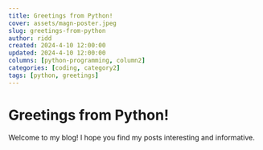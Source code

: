 ```yaml
---
title: Greetings from Python!
cover: assets/magn-poster.jpeg
slug: greetings-from-python
author: ridd
created: 2024-4-10 12:00:00
updated: 2024-4-10 12:00:00
columns: [python-programming, column2]
categories: [coding, category2]
tags: [python, greetings]
---
```


# Greetings from Python!

Welcome to my blog! I hope you find my posts interesting and informative.

